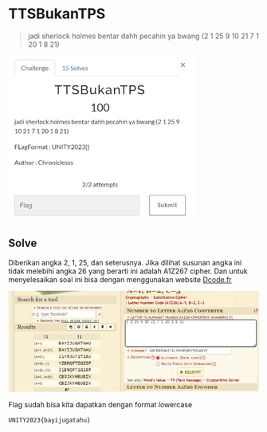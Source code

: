 # TTSBukanTPS

> jadi sherlock holmes bentar dahh pecahin ya bwang (2 1 25 9 10 21 7 1 20 1 8 21) 

![chall](images/chall.jpg)

## Solve

Diberikan angka 2, 1, 25, dan seterusnya. Jika dilihat susunan angka ini tidak melebihi angka 26 yang berarti ini adalah A1Z267 cipher. Dan untuk menyelesaikan soal ini bisa dengan menggunakan website [Dcode.fr](https://www.dcode.fr/letter-number-cipher)

![solve](images/solve.jpg)

Flag sudah bisa kita dapatkan dengan format lowercase

```
UNITY2023{bayijugatahu}
```